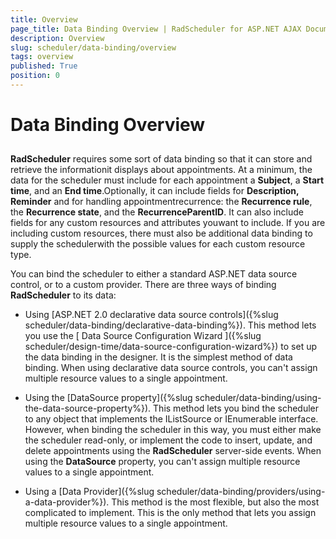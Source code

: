 ```yaml
---
title: Overview
page_title: Data Binding Overview | RadScheduler for ASP.NET AJAX Documentation
description: Overview
slug: scheduler/data-binding/overview
tags: overview
published: True
position: 0
---
```


# Data Binding Overview



## 

**RadScheduler** requires some sort of data binding so that it can store and retrieve the informationit displays about appointments. At a minimum, the data for the scheduler must include for each appointment a **Subject**, a **Start time**, and an **End time**.Optionally, it can include fields for **Description, Reminder** and for handling appointmentrecurrence: the **Recurrence rule**, the **Recurrence state**, and the **RecurrenceParentID**. It can also include fields for any custom resources and attributes youwant to include. If you are including custom resources, there must also be additional data binding to supply the schedulerwith the possible values for each custom resource type.

You can bind the scheduler to either a standard ASP.NET data source control, or to a custom provider. There are three ways of binding **RadScheduler** to its data:

* Using [ASP.NET 2.0 declarative data source controls]({%slug scheduler/data-binding/declarative-data-binding%}). This method lets you use the [ Data Source Configuration Wizard ]({%slug scheduler/design-time/data-source-configuration-wizard%}) to set up the data binding in the designer. It is the simplest method of data binding. When using declarative data source controls, you can't assign multiple resource values to a single appointment.

* Using the [DataSource property]({%slug scheduler/data-binding/using-the-data-source-property%}). This method lets you bind the scheduler to any object that implements the IListSource or IEnumerable interface. However, when binding the scheduler in this way, you must either make the scheduler read-only, or implement the code to insert, update, and delete appointments using the **RadScheduler** server-side events. When using the **DataSource** property, you can't assign multiple resource values to a single appointment.

* Using a [Data Provider]({%slug scheduler/data-binding/providers/using-a-data-provider%}). This method is the most flexible, but also the most complicated to implement. This is the only method that lets you assign multiple resource values to a single appointment.
